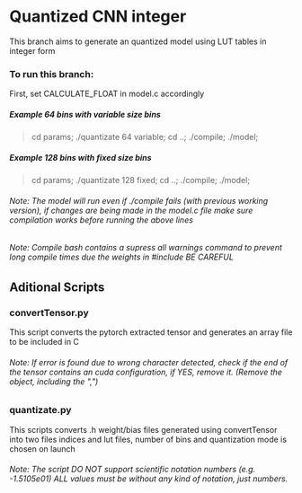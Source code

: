 # Quantized CNN integer
This branch aims to generate an quantized model using LUT tables in integer form

### To run this branch:
First, set CALCULATE_FLOAT in model.c accordingly


##### Example 64 bins with variable size bins
> cd params; ./quantizate 64 variable; cd ..; ./compile; ./model;

##### Example 128 bins with fixed size bins
> cd params; ./quantizate 128 fixed; cd ..; ./compile; ./model;

###### Note: The model will run even if ./compile fails (with previous working version), if changes are being made in the model.c file make sure compilation works before running the above lines
###### Note: Compile bash contains a supress all warnings command to prevent long compile times due the weights in #include BE CAREFUL


## Aditional Scripts

### convertTensor.py
This script converts the pytorch extracted tensor and generates an array file to be included in C
###### Note: If error is found due to wrong character detected, check if the end of the tensor contains an cuda configuration, if YES, remove it. (Remove the object, including the ",")

### quantizate.py 
This scripts converts .h weight/bias files generated using convertTensor into two files indices and lut files, number of bins and quantization mode is chosen on launch
###### Note: The script DO NOT support scientific notation numbers (e.g. -1.5105e01) ALL values must be without any kind of notation, just numbers.
